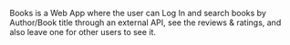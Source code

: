 Books is a Web App where the user can Log In and search books by Author/Book title through an external API, see the reviews & ratings, and also leave one for other users to see it.

